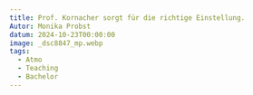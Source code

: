 ```yaml
---
title: Prof. Kornacher sorgt für die richtige Einstellung.
Autor: Monika Probst
datum: 2024-10-23T00:00:00
image: _dsc8847_mp.webp
tags:
  - Atmo
  - Teaching
  - Bachelor
---
```

